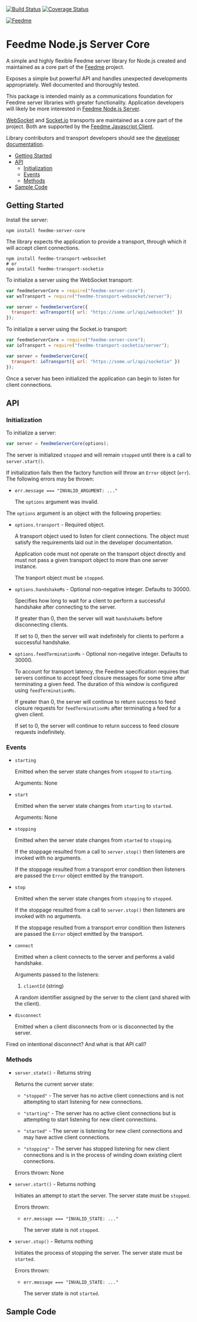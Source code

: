 [![Build Status](https://travis-ci.com/aarong/feedme-server-core.svg?branch=master)](https://travis-ci.com/aarong/feedme-server-core)
[![Coverage Status](https://coveralls.io/repos/github/aarong/feedme-server-core/badge.svg?branch=master)](https://coveralls.io/github/aarong/feedme-server-core?branch=master)

[![Feedme](https://raw.githubusercontent.com/aarong/feedme-server-core/master/logo.svg?sanitize=true)](https://feedme.global)

# Feedme Node.js Server Core

A simple and highly flexible Feedme server library for Node.js created and
maintained as a core part of the [Feedme](https://feedme.global) project.

Exposes a simple but powerful API and handles unexpected developments
appropriately. Well documented and thoroughly tested.

This package is intended mainly as a communications foundation for Feedme server
libraries with greater functionality. Application developers will likely be more
interested in [Feedme Node.js Server](https://github.com/aarong/feedme-server).

[WebSocket](https://github.com/aarong/feedme-transport-websocket) and
[Socket.io](https://github.com/aarong/feedme-transport-socketio) transports are
maintained as a core part of the project. Both are supported by the
[Feedme Javascript Client](https://github.com/aarong/feedme-client).

Library contributors and transport developers should see the
[developer documentation](DEV.md).

<!-- TOC depthFrom:2 -->

- [Getting Started](#getting-started)
- [API](#api)
  - [Initialization](#initialization)
  - [Events](#events)
  - [Methods](#methods)
- [Sample Code](#sample-code)

<!-- /TOC -->

## Getting Started

Install the server:

```shell
npm install feedme-server-core
```

The library expects the application to provide a transport, through which it
will accept client connections.

```shell
npm install feedme-transport-websocket
# or
npm install feedme-transport-socketio
```

To initialize a server using the WebSocket transport:

```javascript
var feedmeServerCore = require("feedme-server-core");
var wsTransport = require("feedme-transport-websocket/server");

var server = feedmeServerCore({
  transport: wsTransport({ url: "https://some.url/api/websocket" })
});
```

To initialize a server using the Socket.io transport:

```javascript
var feedmeServerCore = require("feedme-server-core");
var ioTransport = require("feedme-transport-socketio/server");

var server = feedmeServerCore({
  transport: ioTransport({ url: "https://some.url/api/socketio" })
});
```

Once a server has been initialized the application can begin to listen for
client connections.

## API

### Initialization

To initialize a server:

```javascript
var server = feedmeServerCore(options);
```

The server is initialized `stopped` and will remain `stopped` until there is a
call to `server.start()`.

If initialization fails then the factory function will throw an `Error` object
(`err`). The following errors may be thrown:

- `err.message === "INVALID_ARGUMENT: ..."`

  The `options` argument was invalid.

The `options` argument is an object with the following properties:

- `options.transport` - Required object.

  A transport object used to listen for client connections. The object must
  satisfy the requirements laid out in the developer documentation.

  Application code must not operate on the transport object directly and must
  not pass a given transport object to more than one server instance.

  The tranport object must be `stopped`.

- `options.handshakeMs` - Optional non-negative integer. Defaults to 30000.

  Specifies how long to wait for a client to perform a successful handshake
  after connecting to the server.

  If greater than 0, then the server will wait `handshakeMs` before
  disconnecting clients.

  If set to 0, then the server will wait indefinitely for clients to perform a
  successful handshake.

- `options.feedTerminationMs` - Optional non-negative integer. Defaults
  to 30000.

  To account for transport latency, the Feedme specification requires that
  servers continue to accept feed closure messages for some time after
  terminating a given feed. The duration of this window is configured using
  `feedTerminationMs`.

  If greater than 0, the server will continue to return success to feed closure
  requests for `feedTerminationMs` after terminating a feed for a given client.

  If set to 0, the server will continue to return success to feed closure
  requests indefinitely.

### Events

- `starting`

  Emitted when the server state changes from `stopped` to `starting`.

  Arguments: None

- `start`

  Emitted when the server state changes from `starting` to `started`.

  Arguments: None

- `stopping`

  Emitted when the server state changes from `started` to `stopping`.

  If the stoppage resulted from a call to `server.stop()` then listeners are
  invoked with no arguments.

  If the stoppage resulted from a transport error condition then listeners are
  passed the `Error` object emitted by the transport.

- `stop`

  Emitted when the server state changes from `stopping` to `stopped`.

  If the stoppage resulted from a call to `server.stop()` then listeners are
  invoked with no arguments.

  If the stoppage resulted from a transport error condition then listeners are
  passed the `Error` object emitted by the transport.

- `connect`

  Emitted when a client connects to the server and performs a valid handshake.

  Arguments passed to the listeners:

  1. `clientId` (string)

  A random identifier assigned by the server to the client (and shared with the
  client).

- `disconnect`

  Emitted when a client disconnects from or is disconnected by the server.

Fired on intentional disconnect? And what is that API call?

### Methods

- `server.state()` - Returns string

  Returns the current server state:

  - `"stopped"` - The server has no active client connections and is not
    attempting to start listening for new connections.

  - `"starting"` - The server has no active client connections but is attempting
    to start listening for new client connections.

  - `"started"` - The server is listening for new client connections and may
    have active client connections.

  - `"stopping"` - The server has stopped listening for new client connections
    and is in the process of winding down existing client connections.

  Errors thrown: None

- `server.start()` - Returns nothing

  Initiates an attempt to start the server. The server state must be `stopped`.

  Errors thrown:

  - `err.message === "INVALID_STATE: ..."`

    The server state is not `stopped`.

- `server.stop()` - Returns nothing

  Initiates the process of stopping the server. The server state must be
  `started`.

  Errors thrown:

  - `err.message === "INVALID_STATE: ..."`

    The server state is not `started`.

## Sample Code

